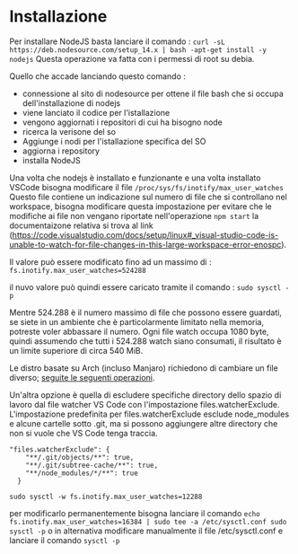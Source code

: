 # Installazione
Per installare NodeJS basta lanciare il comando : `curl -sL https://deb.nodesource.com/setup_14.x | bash -apt-get install -y nodejs` Questa operazione va fatta con i permessi di root su debia.

Quello che accade lanciando questo comando :
+ connessione al sito di nodesource per ottene il file bash che si occupa dell'installazione di nodejs
+ viene lanciato il codice per l'istallazione 
+ vengono aggiornati i repositori di cui ha bisogno node
+ ricerca la verisone del so 
+ Aggiunge i nodi per l'istallazione specifica del SO
+ aggiorna i repository 
+ installa NodeJS


Una volta che nodejs è installato e funzionante e una volta installato VSCode bisogna modificare il file `/proc/sys/fs/inotify/max_user_watches`
Questo file contiene un indicazione sul numero di file che si controllano nel workspace, bisogna modificare questa impostazione per evitare che le modifiche ai file non vengano riportate nell'operazione `npm start` la documentaizone relativa si trova al link (https://code.visualstudio.com/docs/setup/linux#_visual-studio-code-is-unable-to-watch-for-file-changes-in-this-large-workspace-error-enospc).

Il valore può essere modificato fino ad un massimo di : `fs.inotify.max_user_watches=524288`

il nuvo valore può quindi essere caricato tramite il comando : `sudo sysctl -p` 

Mentre 524.288 è il numero massimo di file che possono essere guardati, se siete in un ambiente che è particolarmente limitato nella memoria, potreste voler abbassare il numero. Ogni file watch occupa 1080 byte, quindi assumendo che tutti i 524.288 watch siano consumati, il risultato è un limite superiore di circa 540 MiB.

Le distro basate su Arch (incluso Manjaro) richiedono di cambiare un file diverso; [seguite le seguenti operazioni](https://gist.github.com/tbjgolden/c53ca37f3bc2fab8c930183310918c8c).

Un'altra opzione è quella di escludere specifiche directory dello spazio di lavoro dal file watcher VS Code con l'impostazione files.watcherExclude. L'impostazione predefinita per files.watcherExclude esclude node_modules e alcune cartelle sotto .git, ma si possono aggiungere altre directory che non si vuole che VS Code tenga traccia.

```
"files.watcherExclude": {
    "**/.git/objects/**": true,
    "**/.git/subtree-cache/**": true,
    "**/node_modules/*/**": true
  }
```

`sudo sysctl -w fs.inotify.max_user_watches=12288`

per modificarlo permanentemente bisogna lanciare il comando `echo fs.inotify.max_user_watches=16384 | sudo tee -a /etc/sysctl.conf sudo sysctl -p` o in alternativa modificare manualmente il file /etc/sysctl.conf e lanciare il comando `sysctl -p`
